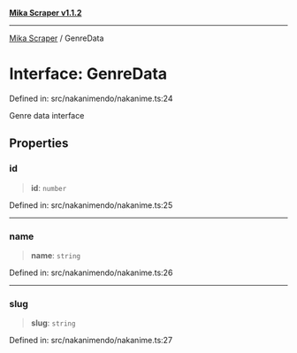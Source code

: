 [**Mika Scraper v1.1.2**](../README.md)

***

[Mika Scraper](../README.md) / GenreData

# Interface: GenreData

Defined in: src/nakanimendo/nakanime.ts:24

Genre data interface

## Properties

### id

> **id**: `number`

Defined in: src/nakanimendo/nakanime.ts:25

***

### name

> **name**: `string`

Defined in: src/nakanimendo/nakanime.ts:26

***

### slug

> **slug**: `string`

Defined in: src/nakanimendo/nakanime.ts:27
